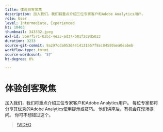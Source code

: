 ```yaml
---
title: 体验创客聚焦
description: 加入我们，我们将重点介绍三位专家客户和Adobe Analytics用户。
role: User
level: Intermediate, Experienced
kt: 10463
thumbnail: 343332.jpeg
exl-id: 55e7f571-02bc-4e23-ad37-b01f2c9d5023
duration: 3233
source-git-commit: 9a297cda953d4414131657f9ac84580aea0eabeb
workflow-type: tm+mt
source-wordcount: '57'
ht-degree: 0%

---
```


# 体验创客聚焦

加入我们，我们将重点介绍三位专家客户和Adobe Analytics用户。 每位专家都将分享其优秀的Adobe Analytics使用提示或技巧。 他们讲座后，有机会在现场提问。 你可不想错过这个。

>[!VIDEO](https://video.tv.adobe.com/v/343332/?quality=12&learn=on)
